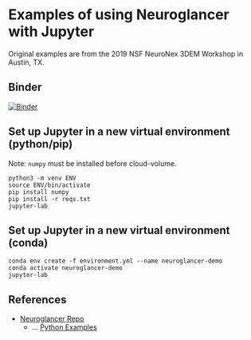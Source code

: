 # Examples of using Neuroglancer with Jupyter

Original examples are from the 2019 NSF NeuroNex 3DEM Workshop in Austin, TX.

## Binder

[![Binder](https://mybinder.org/badge_logo.svg)](https://mybinder.org/v2/gh/perlman/neuroglancer-example-notebooks/binder?urlpath=lab)

## Set up Jupyter in a new virtual environment (python/pip)

Note: `numpy` must be installed before cloud-volume.

```
python3 -m venv ENV
source ENV/bin/activate
pip install numpy
pip install -r reqs.txt
jupyter-lab
```

## Set up Jupyter in a new virtual environment (conda)

```
conda env create -f environment.yml --name neuroglancer-demo
conda activate neuroglancer-demo
jupyter-lab
```

## References

* [Neuroglancer Repo](https://github.com/google/neuroglancer)
  * ... [Python Examples](https://github.com/google/neuroglancer/tree/master/python)

